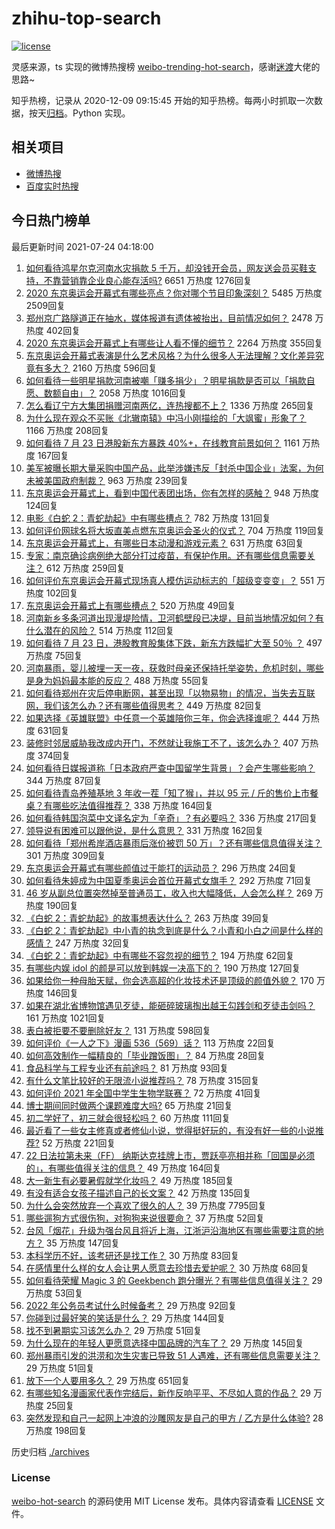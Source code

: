 # zhihu-top-search

[![license](https://img.shields.io/github/license/Arrackisarookie/zhihu-top-search)](https://github.com/Arrackisarookie/zhihu-top-search/blob/master/LICENSE)

灵感来源，ts 实现的微博热搜榜 [weibo-trending-hot-search](https://github.com/justjavac/weibo-trending-hot-search)，感谢[迷渡](https://github.com/justjavac)大佬的思路~

知乎热榜，记录从 2020-12-09 09:15:45 开始的知乎热榜。每两小时抓取一次数据，按天[归档](./archives)。Python 实现。

## 相关项目
+ [微博热搜](https://github.com/Arrackisarookie/weibo-hot-search)
+ [百度实时热搜](https://github.com/Arrackisarookie/baidu-hot-search)

## 今日热门榜单

<!-- Rank Begin -->

最后更新时间 2021-07-24 04:18:00

1. [如何看待鸿星尔克河南水灾捐款 5 千万，却没钱开会员，网友送会员买鞋支持，不靠营销靠企业良心能存活吗?](https://www.zhihu.com/question/474120928) 6651 万热度 1276回复
1. [2020 东京奥运会开幕式有哪些亮点？你对哪个节目印象深刻？](https://www.zhihu.com/question/474317812) 5485 万热度 2509回复
1. [郑州京广路隧道正在抽水，媒体报道有遗体被抬出，目前情况如何？](https://www.zhihu.com/question/474123439) 2478 万热度 402回复
1. [2020 东京奥运会开幕式上有哪些让人看不懂的细节？](https://www.zhihu.com/question/474343603) 2264 万热度 355回复
1. [东京奥运会开幕式表演是什么艺术风格？为什么很多人无法理解？文化差异究竟有多大？](https://www.zhihu.com/question/474348982) 2160 万热度 596回复
1. [如何看待一些明星捐款河南被嘲「赚多捐少」？明星捐款是否可以「捐款自愿、数额自由」？](https://www.zhihu.com/question/473975213) 2058 万热度 1016回复
1. [怎么看辽宁方大集团捐赠河南两亿，连热搜都不上？](https://www.zhihu.com/question/473932059) 1336 万热度 265回复
1. [为什么现在观众不买账《北辙南辕》中冯小刚描绘的「大飒蜜」形象了？](https://www.zhihu.com/question/473167310) 1166 万热度 208回复
1. [如何看待 7 月 23 日港股新东方暴跌 40%+，在线教育前景如何？](https://www.zhihu.com/question/474231455) 1161 万热度 167回复
1. [美军被曝长期大量采购中国产品，此举涉嫌违反「封杀中国企业」法案，为何未被美国政府制裁？](https://www.zhihu.com/question/474122425) 963 万热度 239回复
1. [东京奥运会开幕式上，看到中国代表团出场，你有怎样的感触？](https://www.zhihu.com/question/474344565) 948 万热度 124回复
1. [电影《白蛇 2：青蛇劫起》中有哪些槽点？](https://www.zhihu.com/question/474158030) 782 万热度 131回复
1. [如何评价网球名将大坂直美点燃东京奥运会圣火的仪式？](https://www.zhihu.com/question/474394632) 704 万热度 119回复
1. [东京奥运会开幕式上，有哪些日本动漫和游戏元素？](https://www.zhihu.com/question/474333066) 631 万热度 63回复
1. [专家：南京确诊病例绝大部分打过疫苗，有保护作用。还有哪些信息需要关注？](https://www.zhihu.com/question/474137503) 612 万热度 259回复
1. [如何评价东京奥运会开幕式现场真人模仿运动标志的「超级变变变」？](https://www.zhihu.com/question/474417347) 551 万热度 102回复
1. [东京奥运会开幕式上有哪些槽点？](https://www.zhihu.com/question/474330305) 520 万热度 49回复
1. [河南新乡多条河道出现漫堤险情，卫河鹤壁段已决堤，目前当地情况如何？有什么潜在的风险？](https://www.zhihu.com/question/474156676) 514 万热度 112回复
1. [如何看待 7 月 23 日，港股教育股集体下跌，新东方跌幅扩大至 50％ ？](https://www.zhihu.com/question/474231395) 497 万热度 75回复
1. [河南暴雨，婴儿被埋一天一夜，获救时母亲还保持托举姿势，危机时刻，哪些是身为妈妈最本能的反应？](https://www.zhihu.com/question/474203095) 488 万热度 55回复
1. [如何看待郑州在灾后停电断网，甚至出现「以物易物」的情况，当失去互联网，我们该怎么办？还有哪些值得思考？](https://www.zhihu.com/question/474192789) 449 万热度 82回复
1. [如果选择《英雄联盟》中任意一个英雄陪你三年，你会选择谁呢？](https://www.zhihu.com/question/473629997) 444 万热度 631回复
1. [装修时邻居威胁我改成内开门，不然就让我施工不了，该怎么办？](https://www.zhihu.com/question/448288202) 407 万热度 374回复
1. [如何看待日媒报道称「日本政府严查中国留学生背景」？会产生哪些影响？](https://www.zhihu.com/question/473734142) 344 万热度 87回复
1. [如何看待青岛养殖基地 3 年收一茬「知了猴」，并以 95 元 / 斤的售价上市餐桌？有哪些吃法值得推荐？](https://www.zhihu.com/question/472523330) 338 万热度 164回复
1. [如何看待韩国泡菜中文译名定为「辛奇」？有必要吗？](https://www.zhihu.com/question/474129753) 336 万热度 217回复
1. [领导说有困难可以跟他说，是什么意思？](https://www.zhihu.com/question/470772116) 331 万热度 162回复
1. [如何看待「郑州希岸酒店暴雨后涨价被罚 50 万」？还有哪些信息值得关注？](https://www.zhihu.com/question/474125451) 301 万热度 309回复
1. [东京奥运会开幕式有哪些颜值过于能打的运动员？](https://www.zhihu.com/question/474356978) 296 万热度 24回复
1. [如何看待朱婷成为中国夏季奥运会首位开幕式女旗手？](https://www.zhihu.com/question/473982956) 292 万热度 71回复
1. [46 岁从副总位置突然掉至普通员工，收入也大幅降低，人会怎么样？](https://www.zhihu.com/question/365111864) 269 万热度 190回复
1. [《白蛇 2：青蛇劫起》的故事想表达什么？](https://www.zhihu.com/question/474154317) 263 万热度 39回复
1. [《白蛇 2：青蛇劫起》中小青的执念到底是什么？小青和小白之间是什么样的感情？](https://www.zhihu.com/question/473707179) 247 万热度 32回复
1. [《白蛇 2：青蛇劫起》中有哪些不容忽视的细节？](https://www.zhihu.com/question/469062754) 194 万热度 62回复
1. [有哪些内娱 idol 的颜是可以放到韩娱一决高下的？](https://www.zhihu.com/question/471613509) 190 万热度 127回复
1. [如果给你一种母胎天赋，你会选高超的化妆技术还是顶级的颜值外貌？](https://www.zhihu.com/question/472534686) 170 万热度 146回复
1. [如果在湖北省博物馆遇见歹徒，能砸碎玻璃掏出越王勾践剑和歹徒击剑吗？](https://www.zhihu.com/question/466117995) 161 万热度 1021回复
1. [表白被拒要不要删除好友？](https://www.zhihu.com/question/455232446) 131 万热度 598回复
1. [如何评价《一人之下》漫画 536（569）话？](https://www.zhihu.com/question/474119152) 113 万热度 22回复
1. [如何高效制作一幅精良的「毕业蹭饭图」？](https://www.zhihu.com/question/31097829) 84 万热度 28回复
1. [食品科学与工程专业还有前途吗？](https://www.zhihu.com/question/372375945) 81 万热度 93回复
1. [有什么文笔比较好的无限流小说推荐吗？](https://www.zhihu.com/question/54875649) 78 万热度 315回复
1. [如何评价 2021 年全国中学生生物学联赛？](https://www.zhihu.com/question/472941397) 72 万热度 41回复
1. [博士期间同时做两个课题难度大吗?](https://www.zhihu.com/question/472702102) 65 万热度 21回复
1. [初二学好了，初三就会很轻松吗？](https://www.zhihu.com/question/473952655) 60 万热度 111回复
1. [最近看了一些女主修真或者修仙小说，觉得挺好玩的，有没有好一些的小说推荐?](https://www.zhihu.com/question/37419778) 52 万热度 221回复
1. [22 日法拉第未来（FF） 纳斯达克挂牌上市，贾跃亭亮相并称「回国是必须的」，有哪些值得关注的信息？](https://www.zhihu.com/question/473934309) 49 万热度 164回复
1. [大一新生有必要暑假就学化妆吗？](https://www.zhihu.com/question/472695884) 49 万热度 185回复
1. [有没有适合女孩子描述自己的长文案？](https://www.zhihu.com/question/448611410) 42 万热度 135回复
1. [为什么会突然放弃一个喜欢了很久的人？](https://www.zhihu.com/question/451416691) 39 万热度 7795回复
1. [哪些遛狗方式很伤狗，对狗狗来说很要命？](https://www.zhihu.com/question/419574863) 37 万热度 52回复
1. [台风「烟花」升级为强台风且将近上海，江浙沪沿海地区有哪些需要注意的地方？](https://www.zhihu.com/question/472925766) 35 万热度 147回复
1. [本科学历不好，该考研还是找工作？](https://www.zhihu.com/question/473596100) 30 万热度 83回复
1. [在感情里什么样的女人会让男人愿意去珍惜去爱护呢？](https://www.zhihu.com/question/464443580) 30 万热度 68回复
1. [如何看待荣耀 Magic 3 的 Geekbench 跑分曝光？有哪些信息值得关注？](https://www.zhihu.com/question/474146205) 29 万热度 53回复
1. [2022 年公务员考试什么时候备考？](https://www.zhihu.com/question/431732704) 29 万热度 92回复
1. [你碰到过最好笑的笑话是什么？](https://www.zhihu.com/question/264532261) 29 万热度 144回复
1. [找不到暑期实习该怎么办？](https://www.zhihu.com/question/459945798) 29 万热度 51回复
1. [为什么现在的年轻人更愿意选择中国品牌的汽车了？](https://www.zhihu.com/question/472380408) 29 万热度 145回复
1. [郑州暴雨引发的洪涝和次生灾害已导致 51 人遇难，还有哪些信息需要关注？](https://www.zhihu.com/question/474265541) 29 万热度 51回复
1. [放下一个人要用多久？](https://www.zhihu.com/question/461566135) 29 万热度 651回复
1. [有哪些知名漫画家代表作完结后，新作反响平平、不尽如人意的作品？](https://www.zhihu.com/question/472997113) 29 万热度 25回复
1. [突然发现和自己一起网上冲浪的沙雕网友是自己的甲方 / 乙方是什么体验?](https://www.zhihu.com/question/465724596) 28 万热度 198回复
<!-- Rank End -->

历史归档 [./archives](./archives)

### License

[weibo-hot-search](https://github.com/Arrackisarookie/zhihu-top-search) 的源码使用 MIT License 发布。具体内容请查看 [LICENSE](./LICENSE) 文件。
